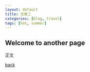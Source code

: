 ```yaml
---
layout: default
title: 文章二
categories: [blog, travel]
tags: [hot, summer]
---
```


## Welcome to another page

正文

[back](../)

